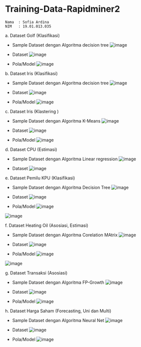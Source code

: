 # Training-Data-Rapidminer2
```
Nama  : Sofia Ardina
NIM   : 19.01.013.035
```
a. Dataset Golf (Klasifikasi)
  - Sample Dataset dengan Algoritma decision tree
   ![image](https://user-images.githubusercontent.com/105371183/197794010-d9099161-825b-4ec9-8c1b-abcc461b2284.png)

  - Dataset
  ![image](https://user-images.githubusercontent.com/105371183/197794377-c6122a64-9866-4f71-9cb7-736a0b5c074d.png)

  - Pola/Model
  ![image](https://user-images.githubusercontent.com/105371183/197683840-b9ecc59a-3567-4441-aa76-51b85e151d1e.png)
  

b. Dataset Iris (Klasifikasi)
  - Sample Dataset dengan Algoritma decision tree
  ![image](https://user-images.githubusercontent.com/105371183/197794729-a2a8411f-9c2a-4464-b187-c2ae3f01fcdb.png)

  - Dataset
  ![image](https://user-images.githubusercontent.com/105371183/197794800-07f82a8d-a0bc-4419-bfa9-90f7e43c31ae.png)

  - Pola/Model
  ![image](https://user-images.githubusercontent.com/105371183/197684163-c5718ead-b9dd-445c-873b-34d7ce52e8d6.png)
  

c. Dataset Iris (Klastering )
  - Sample Dataset dengan Algoritma K-Means
  ![image](https://user-images.githubusercontent.com/105371183/197798925-80220571-a7c7-47fa-a3c7-53db638e8fa7.png)

  - Dataset
  ![image](https://user-images.githubusercontent.com/105371183/197799083-4bafe9ac-67b0-43ba-9c3b-e9b47b104893.png)

  - Pola/Model
  ![image](https://user-images.githubusercontent.com/105371183/197799268-252b6fc3-4b98-4c9e-8317-ba36e09708dd.png)

d. Dataset CPU (Estimasi)
  - Sample Dataset dengan Algoritma Linear regression
  ![image](https://user-images.githubusercontent.com/105371183/197800466-a4c4c971-dddb-401e-aa01-6894fe29230a.png)

  - Dataset
  ![image](https://user-images.githubusercontent.com/105371183/197800333-a30fbc16-9e4b-4f7b-9290-e54d9ebb30a3.png)

e. Dataset Pemilu KPU (Klasifikasi)
  - Sample Dataset dengan Algoritma Decision Tree
  ![image](https://user-images.githubusercontent.com/105371183/197806902-16cc24b3-ceee-44dc-9cf4-84e0e46a1b5a.png)

  - Dataset
  ![image](https://user-images.githubusercontent.com/105371183/197806176-f0c04bfd-d412-4380-a676-b56c887af2cb.png)

  - Pola/Model
  ![image](https://user-images.githubusercontent.com/105371183/197808002-fcb3e2de-5f26-4712-8495-9c966d4679cd.png)

  ![image](https://user-images.githubusercontent.com/105371183/197805484-5ef50122-c01d-4644-947b-83454d8b1105.png)
 
 f. Dataset Heating Oil (Asosiasi, Estimasi)
  - Sample Dataset dengan Algoritma Corelation MAtrix
  ![image](https://user-images.githubusercontent.com/105371183/197810216-5790ea69-a6f8-418e-bc6e-4ecd80086d84.png)
  
  - Dataset
  ![image](https://user-images.githubusercontent.com/105371183/197810531-8adfef95-7e53-4679-bbbe-4e4e84b1d7a7.png)

  - Pola/Model
  ![image](https://user-images.githubusercontent.com/105371183/197810745-2ef8a164-9e25-4941-8787-0e8507401534.png)
  
  ![image](https://user-images.githubusercontent.com/105371183/197812198-e42938f6-0619-48cb-864e-2ddc707fc7db.png)

 g. Dataset Transaksi (Asosiasi)
  - Sample Dataset dengan Algoritma FP-Growth
  ![image](https://user-images.githubusercontent.com/105371183/197816841-47a32237-9852-4aa7-90a5-12a5c139373b.png)
  
  - Dataset
  ![image](https://user-images.githubusercontent.com/105371183/197817060-76063e9a-4ed4-40bc-ab8d-9394ed361124.png)

  - Pola/Model
  ![image](https://user-images.githubusercontent.com/105371183/197817223-4af21b45-1261-4096-b46e-b921180adfb5.png)
  
 h. Dataset Harga Saham (Forecasting, Uni dan Multi)
  - Sample Dataset dengan Algoritma Neural Net
  ![image](https://user-images.githubusercontent.com/105371183/197822615-37703d35-090b-4818-82a7-7db54da6893d.png)

  - Dataset
  ![image](https://user-images.githubusercontent.com/105371183/197822718-2a5872ee-9e9d-4460-90c1-9d4e1f3b629d.png)

  - Pola/Model
  ![image](https://user-images.githubusercontent.com/105371183/197822847-891fdb6c-a12d-4177-ad67-ac140a8a71a8.png)


  
  
  
  


 

